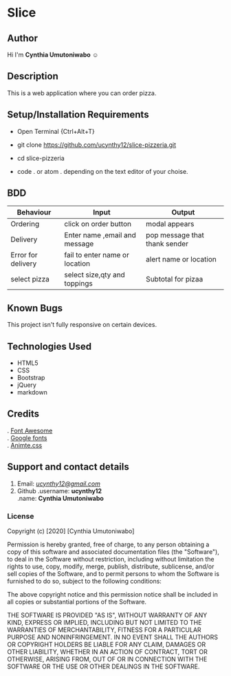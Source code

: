 # Slice 
## Author
  Hi I'm **Cynthia Umutoniwabo** :relaxed:    

## Description
This is a web application where you can order pizza.


## Setup/Installation Requirements
*  Open Terminal {Ctrl+Alt+T}

* git clone https://github.com/ucynthy12/slice-pizzeria.git

* cd slice-pizzeria

 * code . or atom . depending on the text editor of your choise.
## BDD

| Behaviour          | Input                          | Output                        |
|--------------------|--------------------------------|-------------------------------|
| Ordering           | click on  order button         | modal appears                 |
| Delivery           | Enter name ,email and message  | pop message that thank sender |
| Error for delivery | fail to enter name or location | alert name or location        |
| select pizza       | select size,qty and toppings   | Subtotal for pizaa            |
## Known Bugs
 This project isn't fully responsive on certain devices.
## Technologies Used
* HTML5
* CSS
* Bootstrap
* jQuery
* markdown
  
## Credits
  . [Font Awesome](https://fontawesome.com/)  
  . [Google fonts](https://fonts.google.com/)  
  . [Animte.css](https://animate.style/)

## Support and contact details


1. Email: *ucynthy12@gmail.com*
2. Github 
     .username: **ucynthy12**   
     .name: **Cynthia Umutoniwabo**


### License
Copyright (c) [2020] [Cynthia Umutoniwabo]

Permission is hereby granted, free of charge, to any person obtaining a copy
of this software and associated documentation files (the "Software"), to deal
in the Software without restriction, including without limitation the rights
to use, copy, modify, merge, publish, distribute, sublicense, and/or sell
copies of the Software, and to permit persons to whom the Software is
furnished to do so, subject to the following conditions:

The above copyright notice and this permission notice shall be included in all
copies or substantial portions of the Software.

THE SOFTWARE IS PROVIDED "AS IS", WITHOUT WARRANTY OF ANY KIND, EXPRESS OR
IMPLIED, INCLUDING BUT NOT LIMITED TO THE WARRANTIES OF MERCHANTABILITY,
FITNESS FOR A PARTICULAR PURPOSE AND NONINFRINGEMENT. IN NO EVENT SHALL THE
AUTHORS OR COPYRIGHT HOLDERS BE LIABLE FOR ANY CLAIM, DAMAGES OR OTHER
LIABILITY, WHETHER IN AN ACTION OF CONTRACT, TORT OR OTHERWISE, ARISING FROM,
OUT OF OR IN CONNECTION WITH THE SOFTWARE OR THE USE OR OTHER DEALINGS IN THE
SOFTWARE.